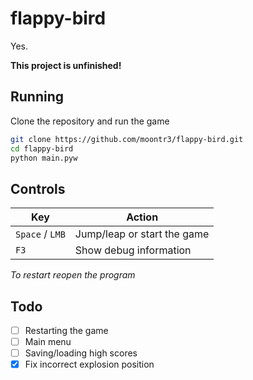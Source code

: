 # flappy-bird

Yes.

**This project is unfinished!**

## Running

Clone the repository and run the game

```bash
git clone https://github.com/moontr3/flappy-bird.git
cd flappy-bird
python main.pyw
```

## Controls

| Key | Action |
|-----|-----|
| `Space` / `LMB` | Jump/leap or start the game |
| `F3` | Show debug information |

_To restart reopen the program_

## Todo

- [ ] Restarting the game
- [ ] Main menu
- [ ] Saving/loading high scores
- [x] Fix incorrect explosion position